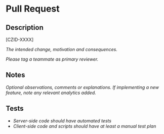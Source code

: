 # Pull Request

## Description

[CZID-XXXX]

*The intended change, motivation and consequences.*

*Please tag a teammate as primary reviewer.*

## Notes

*Optional observations, comments or explanations.*
*If implementing a new feature, note any relevant analytics added.*

## Tests

* *Server-side code should have automated tests*
* *Client-side code and scripts should have at least a manual test plan*
